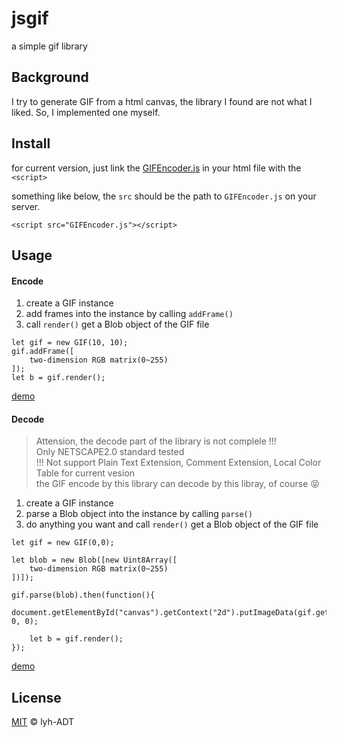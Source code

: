 # jsgif
a simple gif library

## Background
I try to generate GIF from a html canvas, the library I found are not what I liked. So, I implemented one myself.

## Install
for current version, just link the [GIFEncoder.js](https://github.com/lyh-ADT/jsgif/blob/master/GIFEncoder.js) in your html file with the `<script>`


something like below, the `src` should be the path to `GIFEncoder.js` on your server.
```
<script src="GIFEncoder.js"></script>
```

## Usage
#### Encode
1. create a GIF instance
2. add frames into the instance by calling `addFrame()`
3. call `render()` get a Blob object of the GIF file
```
let gif = new GIF(10, 10);
gif.addFrame([
    two-dimension RGB matrix(0~255)
]);
let b = gif.render();
```
[demo](https://github.com/lyh-ADT/jsgif/blob/master/testings/GIF.html)

#### Decode
> Attension, the decode part of the library is not complele !!!  
> Only NETSCAPE2.0 standard tested  
> !!! Not support Plain Text Extension, Comment Extension, Local Color Table for current vesion  
> the GIF encode by this library can decode by this libray, of course 😝
1. create a GIF instance
2. parse a Blob object into the instance by calling `parse()`
3. do anything you want and call `render()` get a Blob object of the GIF file
```
let gif = new GIF(0,0);

let blob = new Blob([new Uint8Array([
    two-dimension RGB matrix(0~255)
])]);

gif.parse(blob).then(function(){
    document.getElementById("canvas").getContext("2d").putImageData(gif.getImageDataFrameAt(0), 0, 0);

    let b = gif.render();
});
```
[demo](https://github.com/lyh-ADT/jsgif/blob/master/testings/parse.html)

## License
[MIT](LICENSE) © lyh-ADT